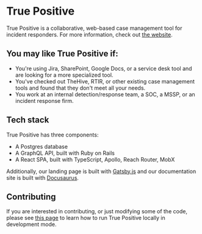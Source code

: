 # True Positive

True Positive is a collaborative, web-based case management tool for incident responders. For more information, check
out [the website](https://truepositive.app).

## You may like True Positive if:

- You're using Jira, SharePoint, Google Docs, or a service desk tool and are looking for a more specialized tool.
- You've checked out TheHive, RTIR, or other existing case management tools and found that they don't meet all your needs.
- You work at an internal detection/response team, a SOC, a MSSP, or an incident response firm.

## Tech stack

True Positive has three components:

- A Postgres database
- A GraphQL API, built with Ruby on Rails
- A React SPA, built with TypeScript, Apollo, Reach Router, MobX

Additionally, our landing page is built with [Gatsby.js](https://www.gatsbyjs.com/) and our documentation site is built
with [Docusaurus](https://docusaurus.io/).

## Contributing

If you are interested in contributing, or just modifying some of the code, please see [this page](CONTRIBUTING.md) to
learn how to run True Positive locally in development mode.